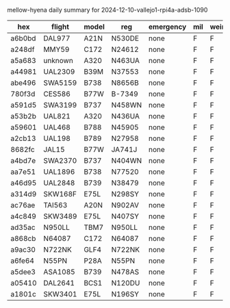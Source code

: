 mellow-hyena daily summary for 2024-12-10-vallejo1-rpi4a-adsb-1090

|hex|flight|model|reg|emergency|mil|weirdo|
|--|--|--|--|--|--|--|
|a6b0bd|DAL977|A21N|N530DE|none|F|F|
|a248df|MMY59|C172|N24612|none|F|F|
|a5a683|unknown|A320|N463UA|none|F|F|
|a44981|UAL2309|B39M|N37553|none|F|F|
|abe496|SWA5159|B738|N8656B|none|F|F|
|780f3d|CES586|B77W|B-7349|none|F|F|
|a591d5|SWA3199|B737|N458WN|none|F|F|
|a53b2b|UAL821|A320|N436UA|none|F|F|
|a59601|UAL468|B788|N45905|none|F|F|
|a2cb13|UAL198|B789|N27958|none|F|F|
|8682fc|JAL15|B77W|JA741J|none|F|F|
|a4bd7e|SWA2370|B737|N404WN|none|F|F|
|aa7e51|UAL1896|B738|N77520|none|F|F|
|a46d95|UAL2848|B739|N38479|none|F|F|
|a314d9|SKW168F|E75L|N298SY|none|F|F|
|ac76ae|TAI563|A20N|N902AV|none|F|F|
|a4c849|SKW3489|E75L|N407SY|none|F|F|
|ad35ac|N950LL|TBM7|N950LL|none|F|F|
|a868cb|N64087|C172|N64087|none|F|F|
|a9ac30|N722NK|GLF4|N722NK|none|F|F|
|a6fe64|N55PN|P28A|N55PN|none|F|F|
|a5dee3|ASA1085|B739|N478AS|none|F|F|
|a05410|DAL2641|BCS1|N120DU|none|F|F|
|a1801c|SKW3401|E75L|N196SY|none|F|F|
